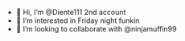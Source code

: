 - 👋 Hi, I’m @Diente111 2nd account
- 👀 I’m interested in Friday night funkin
- 💞️ I’m looking to collaborate with @ninjamuffin99


